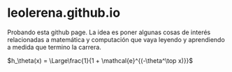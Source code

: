 # leolerena.github.io

<script type="text/x-mathjax-config"> MathJax.Hub.Config({ tex2jax: { inlineMath: [ ['$','$'], ["\\(","\\)"] ], processEscapes: true } }); </script> <script type="text/javascript" charset="utf-8" src="https://cdn.mathjax.org/mathjax/latest/MathJax.js?config=TeX-AMS-MML_HTMLorMML" > </script> <script type="text/javascript" charset="utf-8" src="https://vincenttam.github.io/javascripts/MathJaxLocal.js" > </script> 


<script type="text/x-mathjax-config">
    MathJax.Hub.Config({
      tex2jax: {
        skipTags: ['script', 'noscript', 'style', 'textarea', 'pre'],
        inlineMath: [['$','$']]
      }
    });
  </script>
  <script src="https://cdn.mathjax.org/mathjax/latest/MathJax.js?config=TeX-AMS-MML_HTMLorMML" type="text/javascript"></script> 
  

Probando esta github page.
La idea es poner algunas cosas de interés relacionadas a matemática y computación que vaya leyendo y aprendiendo a medida que termino la carrera.


$h_\theta(x) = \Large\frac{1}{1 + \mathcal{e}^{(-\theta^\top x)}}$
